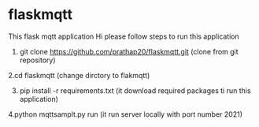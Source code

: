 # flaskmqtt
This flask mqtt application
Hi please follow steps to run this application

1. git clone https://github.com/prathap20/flaskmqtt.git
(clone from git repository)

2.cd flaskmqtt
(change dirctory to flakmqtt)

3. pip install -r requirements.txt 
(it download required packages ti run this application)

4.python mqttsamplt.py run
(it run server locally with port number 2021)

